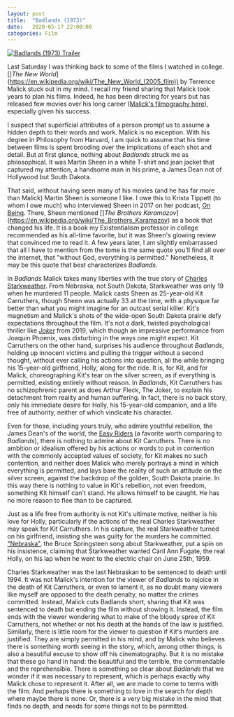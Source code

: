 ```yaml
---
layout: post
title:  "Badlands (1973)"
date:   2020-05-17 22:00:00
categories: Film
---
```


[![Badlands (1973) Trailer](https://img.youtube.com/vi/eITb-5R76TU/0.jpg)](https://www.youtube.com/watch?v=eITb-5R76TU)

Last Saturday I was thinking back to some of the films I watched in college.  []*The New World*](https://en.wikipedia.org/wiki/The_New_World_(2005_film)) by Terrence Malick stuck out in my mind.  I recall my friend sharing that Malick took years to plan his films.  Indeed, he has been directing for years but has released few movies over his long career ([Malick's filmography here](https://en.wikipedia.org/wiki/Terrence_Malick#Filmography)), especially given his success.  

I suspect that superficial attributes of a person prompt us to assume a hidden depth to their words and work.  Malick is no exception.  With his degree in Philosophy from Harvard, I am quick to assume that his time between films is spent brooding over the implications of each shot and detail.  But at first glance, nothing about *Badlands* struck me as philosophical.  It was Martin Sheen in a white T-shirt and jean jacket that captured my attention, a handsome man in his prime, a James Dean not of Hollywood but South Dakota.  

That said, without having seen many of his movies (and he has far more than Malick) Martin Sheen is someone I like.  I owe this to Krista Tippett (to whom I owe much) who interviewed Sheen in 2017 on her podcast, [On Being](https://onbeing.org/programs/martin-sheen-spirituality-of-imagination-jun2017/).  There, Sheen mentioned []*The Brothers Karamazov*](https://en.wikipedia.org/wiki/The_Brothers_Karamazov) as a book that changed his life.  It is a book my Existentialism professor in college recommended as his all-time favorite, but it was Sheen's glowing review that convinced me to read it.  A few years later, I am slightly embarrassed that all I have to mention from the tome is the same quote you'll find all over the internet, that "without God, everything is permitted."  Nonetheless, it may be this quote that best characterizes *Badlands*.

In *Badlands* Malick takes many liberties with the true story of [Charles Starkweather](https://en.wikipedia.org/wiki/Charles_Starkweather).  From Nebraska, not South Dakota, Starkweather was only 19 when he murdered 11 people.  Malick casts Sheen as 25-year-old Kit Carruthers, though Sheen was actually 33 at the time, with a physique far better than what you might imagine for an outcast serial killer.  Kit's magnetism and Malick's shots of the wide-open South Dakota prairie defy expectations throughout the film.  It's not a dark, twisted psychological thriller like [*Joker*](https://www.youtube.com/watch?v=zAGVQLHvwOY) from 2019, which though an impressive performance from Joaquin Phoenix, was disturbing in the ways one might expect.  Kit Carruthers on the other hand, surprises his audience throughout *Badlands*, holding up innocent victims and pulling the trigger without a second thought, without ever calling his actions into question, all the while bringing his 15-year-old girlfriend, Holly, along for the ride.  It is, for Kit, and for Malick, choreographing Kit's tear on the silver screen, as if everything is permitted, existing entirely without reason.  In *Badlands*, Kit Carruthers has no schizophrenic parent as does Arthur Fleck, The Joker, to explain his detachment from reality and human suffering.  In fact, there is no back story, only his immediate desire for Holly, his 15-year-old companion, and a life free of authority, neither of which vindicate his character.

Even for those, including yours truly, who admire youthful rebellion, the James Dean's of the world, the [Easy Riders](https://en.wikipedia.org/wiki/Easy_Rider) (a favorite worth comparing to *Badlands*), there is nothing to admire about Kit Carruthers.  There is no ambition or idealism offered by his actions or words to put in contention with the commonly accepted values of society, for Kit makes no such contention, and neither does Malick who merely portrays a mind in which everything is permitted, and lays bare the reality of such an attitude on the silver screen, against the backdrop of the golden, South Dakota prairie.  In this way there is nothing to value in Kit's rebellion, not even freedom, something Kit himself can't stand.  He allows himself to be caught.  He has no more reason to flee than to be captured.

Just as a life free from authority is not Kit's ultimate motive, neither is his love for Holly, particularly if the actions of the real Charles Starkweather may speak for Kit Carruthers.  In his capture, the real Starkweather turned on his girlfriend, insisting she was guilty for the murders he committed.  ["Nebraska"](https://www.youtube.com/watch?v=iir_xAbt-ak), the Bruce Springsteen song about Starkweather, put a spin on his insistence, claiming that Starkweather wanted Caril Ann Fugate, the real Holly, on his lap when he went to the electric chair on June 25th, 1959.

Charles Starkweather was the last Nebraskan to be sentenced to death until 1994. It was not Malick's intention for the viewer of *Badlands* to rejoice in the death of Kit Carruthers, or even to lament it, as no doubt many viewers like myself are opposed to the death penalty, no matter the crimes committed.  Instead, Malick cuts Badlands short, sharing that Kit was sentenced to death but ending the film without showing it.  Instead, the film ends with the viewer wondering what to make of the bloody spree of Kit Carruthers, not whether or not his death at the hands of the law is justified.  Similarly, there is little room for the viewer to question if Kit's murders are justified.  They are simply permitted in his mind, and by Malick who believes there is something worth seeing in the story, which, among other things, is also a beautiful excuse to show off his cinematography.  But it is no mistake that these go hand in hand: the beautiful and the terrible, the commendable and the reprehensible.  There is something so clear about *Badlands* that we wonder if it was necessary to represent, which is perhaps exactly why Malick chose to represent it.  After all, we are made to come to terms with the film.  And perhaps there is something to love in the search for depth where maybe there is none.  Or, there is a very big mistake in the mind that finds no depth, and needs for some things not to be permitted.
